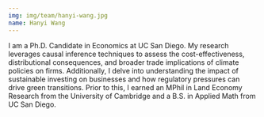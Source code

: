 ```yaml
---
img: img/team/hanyi-wang.jpg
name: Hanyi Wang
---
```



I am a Ph.D. Candidate in Economics at UC San Diego. My research leverages causal inference techniques to assess the cost-effectiveness, distributional consequences, and broader trade implications of climate policies on firms. Additionally, I delve into understanding the impact of sustainable investing on businesses and how regulatory pressures can drive green transitions. Prior to this, I earned an MPhil in Land Economy Research from the University of Cambridge and a B.S. in Applied Math from UC San Diego.


